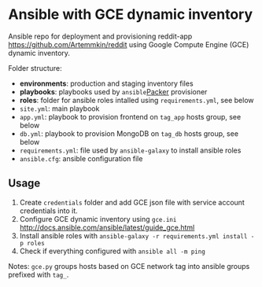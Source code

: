 # Ansible with GCE dynamic inventory

Ansible repo for deployment and provisioning reddit-app https://github.com/Artemmkin/reddit using Google Compute Engine (GCE) dynamic inventory.

Folder structure:
* **environments**: production and staging inventory files
* **playbooks**: playbooks used by `ansible`[Packer](https://github.com/jugatsu/infra/tree/master/packer) provisioner
* **roles**: folder for ansible roles intalled using `requirements.yml`, see below
* `site.yml`: main playbook
* `app.yml`: playbook to provision frontend on `tag_app` hosts group, see below
* `db.yml`: playbook to provision MongoDB on `tag_db` hosts group, see below
* `requirements.yml`: file used by `ansible-galaxy` to install ansible roles
* `ansible.cfg`: ansible configuration file

## Usage

1. Create `credentials` folder and add GCE json file with service account credentials into it.
1. Configure GCE dynamic inventory using `gce.ini` http://docs.ansible.com/ansible/latest/guide_gce.html
1. Install ansible roles with `ansible-galaxy -r requirements.yml install -p roles`
1. Check if everything configured with `ansible all -m ping`

Notes: `gce.py` groups hosts based on GCE network tag into ansible groups prefixed with `tag_`.
